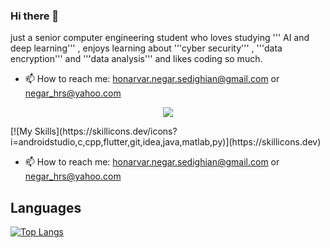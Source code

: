 ### Hi there 👋
just a senior computer engineering student who loves studying ''' AI and deep learning''' , enjoys learning about '''cyber security''' , '''data encryption''' and '''data analysis''' and likes coding so much.
- 📫 How to reach me: honarvar.negar.sedighian@gmail.com or negar_hrs@yahoo.com
<p align="center">
  <a href="https://skillicons.dev">
    <img src="https://skillicons.dev/icons?i=androidstudio,c,cpp,flutter,git,idea,java,matlab,py"/>
  </a>
</p>
[![My Skills](https://skillicons.dev/icons?i=androidstudio,c,cpp,flutter,git,idea,java,matlab,py)](https://skillicons.dev)

- 📫 How to reach me: honarvar.negar.sedighian@gmail.com or negar_hrs@yahoo.com
  
## Languages
[![Top Langs](https://github-readme-stats.vercel.app/api/top-langs/?username=negarhonarvar&hide_progress=true&theme=highcontrast)](https://github.com/negarhonarvar?tab=repositories)
                      
<!--
**negarhonarvar/negarhonarvar** is a ✨ _special_ ✨ repository because its `README.md` (this file) appears on your GitHub profile.

Here are some ideas to get you started:

- 🔭 I’m currently working on ...
- 🌱 I’m currently learning ...
- 👯 I’m looking to collaborate on ...
- 🤔 I’m looking for help with ...
- 💬 Ask me about ...
- 📫 How to reach me: ...
- 😄 Pronouns: ...
- ⚡ Fun fact: ...
-->
